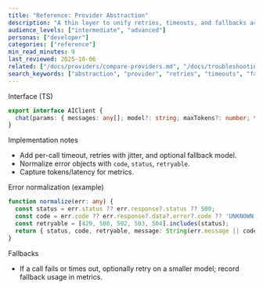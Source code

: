 ```yaml
---
title: "Reference: Provider Abstraction"
description: "A thin layer to unify retries, timeouts, and fallbacks across AI providers."
audience_levels: ["intermediate", "advanced"]
personas: ["developer"]
categories: ["reference"]
min_read_minutes: 9
last_reviewed: 2025-10-06
related: ["/docs/providers/compare-providers.md", "/docs/troubleshooting/provider-errors.md"]
search_keywords: ["abstraction", "provider", "retries", "timeouts", "fallbacks"]
---
```


Interface (TS)

```ts
export interface AIClient {
  chat(params: { messages: any[]; model?: string; maxTokens?: number; timeoutMs?: number }): Promise<{ text: string; tokensIn?: number; tokensOut?: number }>;
}
```

Implementation notes

- Add per-call timeout, retries with jitter, and optional fallback model.
- Normalize error objects with `code`, `status`, `retryable`.
- Capture tokens/latency for metrics.

Error normalization (example)

```ts
function normalize(err: any) {
  const status = err.status ?? err.response?.status ?? 500;
  const code = err.code ?? err.response?.data?.error?.code ?? 'UNKNOWN';
  const retryable = [429, 500, 502, 503, 504].includes(status);
  return { status, code, retryable, message: String(err.message || code) };
}
```

Fallbacks

- If a call fails or times out, optionally retry on a smaller model; record fallback usage in metrics.

